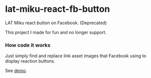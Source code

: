 # lat-miku-react-fb-button
LAT Miku react button on Facebook. (Deprecated)

This project I made for fun and no longer support.

### How code it works

Just simply find and replace link asset images that Facebook using to display reaction buttons.

See [demo](https://www.youtube.com/watch?v=2sWZ031LOdY).
